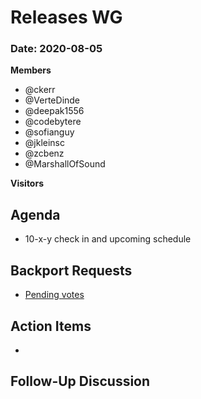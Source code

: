 # Releases WG

### Date: 2020-08-05

**Members**
* @ckerr
* @VerteDinde
* @deepak1556
* @codebytere 
* @sofianguy 
* @jkleinsc
* @zcbenz
* @MarshallOfSound

**Visitors**

## Agenda
* 10-x-y check in and upcoming schedule

## Backport Requests

* [Pending votes](https://github.com/electron/electron/pulls?q=is%3Apr+is%3Aopen+label%3A%22backport%2Frequested+%F0%9F%97%B3%22+)

## Action Items

* 
 
## Follow-Up Discussion
